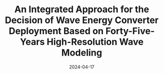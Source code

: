 ---
title: "An Integrated Approach for the Decision of Wave Energy Converter Deployment Based on Forty-Five-Years High-Resolution Wave Modeling"
collection: publications
permalink: /publication/20240417
excerpt: 'This paper is about the decision of wave energy converter placement through using an integrated approach.'
date: 2024-04-17
venue: 'Energy'
citation: 'Under Review'
---